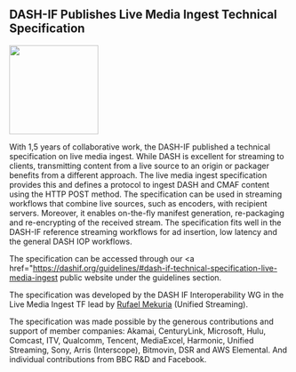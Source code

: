 ## DASH-IF Publishes Live Media Ingest Technical Specification 

<a href="https://dashif.org/guidelines/#dash-if-technical-specification-live-media-ingest" target="_blank" rel="noopener noreferrer"><img height="160px"  src="https://dashif.org/img/graphic-ingest-3.png" alt="" /></a>

With 1,5 years of collaborative work, the DASH-IF published a technical specification on live media ingest. While DASH is excellent for streaming to clients, transmitting content from a live source to an origin or packager benefits from a different approach. The live media ingest specification provides this and defines a protocol to ingest DASH and CMAF content using the HTTP POST method. The specification can be used in streaming workflows that combine live sources, such as encoders, with recipient servers. Moreover, it enables on-the-fly manifest generation, re-packaging and re-encrypting of the received stream. The specification fits well in the DASH-IF reference streaming workflows  for ad insertion, low latency and the general DASH IOP workflows.



The specification can be accessed through our <a href="https://dashif.org/guidelines/#dash-if-technical-specification-live-media-ingest</a> public website under the guidelines section.

The specification was developed by the DASH IF Interoperability WG in the Live Media Ingest TF lead by <a href="https://www.linkedin.com/in/rufael-mekuria-652b4828/">Rufael Mekuria</a> (Unified Streaming).

The specification was made possible by the generous contributions and support of member companies: Akamai, CenturyLink, Microsoft, Hulu, Comcast, ITV, Qualcomm, Tencent, MediaExcel, Harmonic, Unified Streaming, Sony, Arris (Interscope), Bitmovin, DSR and AWS Elemental. And individual contributions from BBC R&D and Facebook.
